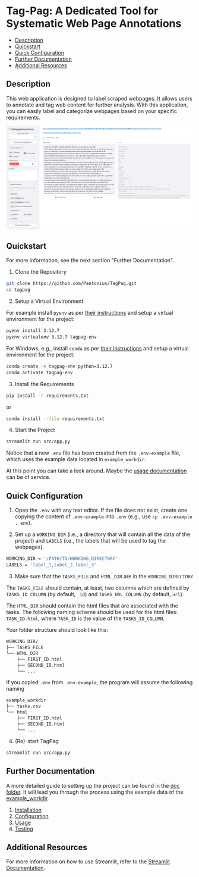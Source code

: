 # Tag-Pag: A Dedicated Tool for Systematic Web Page Annotations

- [Description](#description)
- [Quickstart](#quickstart)
- [Quick Configuration](#quick-configuration)
- [Further Documentation](#further-documentation)
- [Additional Resources](#additional-resources)

## Description

This web application is designed to label scraped webpages. It allows users to annotate and tag web content for further analysis. With this application, you can easily label and categorize webpages based on your specific requirements.

![Application Screenshot](screenshot.png)

## Quickstart
For more information, see the next section "Further Documentation".

1. Clone the Repository

```bash
git clone https://github.com/Pantonius/TagPag.git
cd tagpag
```

2. Setup a Virtual Environment

For example install `pyenv` as per [their instructions](https://github.com/pyenv/pyenv#installation) and setup a virtual environment for the project:
```bash
pyenv install 3.12.7
pyenv virtualenv 3.12.7 tagpag-env
```

For Windows, e.g., install `conda` as per [their instructions](https://docs.conda.io/projects/conda/en/latest/user-guide/install/index.html) and setup a virtual environment for the project:
```bash
conda create -n tagpag-env python=3.12.7
conda activate tagpag-env
```

3. Install the Requirements

```bash
pip install -r requirements.txt
``` 

or 

```bash
conda install --file requirements.txt
```

4. Start the Project

```bash
streamlit run src/app.py
```

Notice that a new `.env` file has been created from the `.env-example` file, which uses the example data located in `example_workdir`.

At this point you can take a look around. Maybe the [usage documentation](doc/03-USAGE.md) can be of service.

## Quick Configuration

1. Open the `.env` with any text editor. If the file does not exist, create one copying the content of `.env-example` into `.env` (e.g., use `cp .env-example .
env`).


2. Set up a `WORKING_DIR` (i.e., a directory that will contain all the data of the project) and `LABELS` (i.e., the labels that will be used to tag the webpages).

```bash
WORKING_DIR = '/PATH/TO/WORKING_DIRECTORY'
LABELS = 'label_1,label_2,label_3'
```

3. Make sure that the `TASKS_FILE` and `HTML_DIR` are in the `WORKING_DIRECTORY`

The `TASKS_FILE` should contain, at least, two columns which are defined by `TASKS_ID_COLUMN` (by default, `_id`) and `TASKS_URL_COLUMN` (by default, `url`).

The `HTML_DIR` should contain the html files that are associated with the tasks. The following naming scheme should be used for the html files: `TASK_ID.html`, where `TASK_ID` is the value of the `TASKS_ID_COLUMN`.

Your folder structure should look like this:
```
WORKING_DIR/
├── TASKS_FILE
└── HTML_DIR
    ├── FIRST_ID.html
    ├── SECOND_ID.html
    └── ...
```

If you copied `.env` from `.env-example`, the program will assume the following naming
```
example_workdir
├── tasks.csv
└── html
    ├── FIRST_ID.html
    ├── SECOND_ID.html
    └── ...
```

4. (Re)-start TagPag

```bash
streamlit run src/app.py
```

## Further Documentation
A more detailed guide to setting up the project can be found in the [doc folder](doc). It will lead you through the process using the example data of the [example_workdir](example_workdir).

1. [Installation](doc/01-INSTALLATION.md)
2. [Configuration](doc/02-CONFIGURATION.md)
3. [Usage](doc/03-USAGE.md)
4. [Testing](doc/04-TESTING.md)

## Additional Resources
For more information on how to use Streamlit, refer to the [Streamlit Documentation](https://docs.streamlit.io/library/api-reference).

